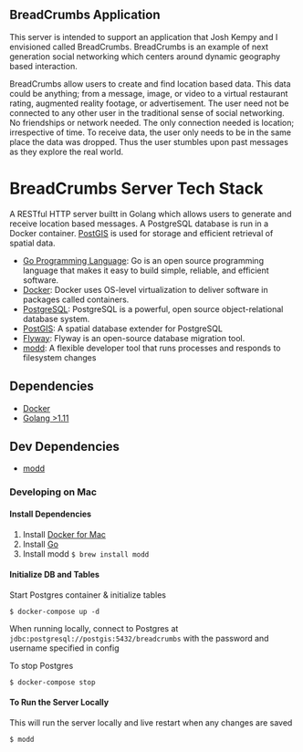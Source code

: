## BreadCrumbs Application 
This server is intended to support an application that Josh Kempy and I envisioned called BreadCrumbs. BreadCrumbs is an example of next generation social networking which centers around dynamic geography based interaction.

BreadCrumbs allow users to create and find location based data. This data could be anything; from a message, image, or video to a virtual restaurant rating, augmented reality footage, or advertisement. The user need not be connected to any other user in the traditional sense of social networking. No friendships or network needed. The only connection needed is location; irrespective of time. To receive data, the user only needs to be in the same place the data was dropped. Thus the user stumbles upon past messages as they explore the real world. 

# BreadCrumbs Server Tech Stack
A RESTful HTTP server builtt in Golang which allows users to generate and receive location based messages. A PostgreSQL database is run in a Docker container. [PostGIS](https://postgis.net/) is used for storage and efficient retrieval of spatial data. 

* [Go Programming Language](https://golang.org/): Go is an open source programming language that makes it easy to build simple, reliable, and efficient software.
* [Docker](https://www.docker.com/): Docker uses OS-level virtualization to deliver software in packages called containers.
* [PostgreSQL](https://www.postgresql.org/): PostgreSQL is a powerful, open source object-relational database system.
* [PostGIS](https://postgis.net/): A spatial database extender for PostgreSQL
* [Flyway](https://flywaydb.org/): Flyway is an open-source database migration tool.
* [modd](https://github.com/cortesi/modd): A flexible developer tool that runs processes and responds to filesystem changes


## Dependencies 
 - [Docker](https://www.docker.com/)
 - [Golang >1.11](https://github.com/golang/go/wiki/Modules)

## Dev Dependencies
 - [modd](https://github.com/cortesi/modd) 

### Developing on Mac

#### Install Dependencies
  1. Install [Docker for Mac](https://docs.docker.com/docker-for-mac/install/)
  1. Install [Go](https://golang.org/doc/install)
  1. Install modd  `$ brew install modd`

#### Initialize DB and Tables

Start Postgres container & initialize tables
```
$ docker-compose up -d
```

When running locally, connect to Postgres at `jdbc:postgresql://postgis:5432/breadcrumbs` with the password and username specified in config

To stop Postgres 
```
$ docker-compose stop
```

#### To Run the Server Locally
This will run the server locally and live restart when any changes are saved
```
$ modd
```

